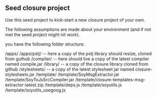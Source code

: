 ## Seed closure project

Use this seed project to kick-start a new closure project of your own.

The following assumptions are made about your environment (and if not met
the seed project might nit work).

you have the following folder structure:

/apps/
/apps/pstj/ -- here a copy of the pstj library should resize, cloned from guthub
/compiler/ -- here should live a copy of the latest compiler named compile.jar
/library/ -- a copy of the closure library cloned from github
/stylesheets/ -- a copy of the latest stylesheet jar named closure-stylesheets.jar
/template/
/template/SoyMsgExtractor.jar
/template/SoyToJsSrcCompiler.jar
/template/closure-templates-msg-extractor-latest.zip
/template/deps.js
/template/soyutils.js
/template/soyutils_usegoog.js

